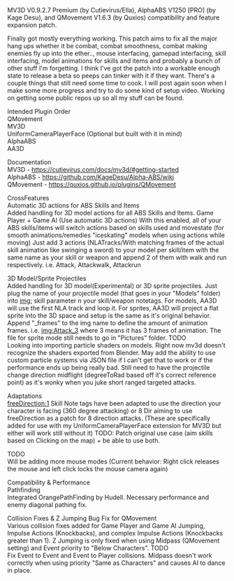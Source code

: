 MV3D V0.9.2.7 Premium (by Cutievirus/Ella), AlphaABS V1250 [PRO] (by Kage Desu), and QMovement V1.6.3 (by Quxios) compatibility and feature expansion patch.

Finally got mostly everything working. This patch aims to fix all the major hang ups whether it be combat, combat smoothness, combat making enemies fly up into the ether.., mouse interfacing, gamepad interfacing, skill interfacing, model animations for skills and items and probably a bunch of other stuff I'm forgetting. I think I've got the patch into a workable enough state to release a beta so peeps can tinker with it if they want. There's a couple things that still need some time to cook. I will post again soon when I make some more progress and try to do some kind of setup video. Working on getting some public repos up so all my stuff can be found.

Intended Plugin Order<br>
QMovement<br>
MV3D<br>
UniformCameraPlayerFace (Optional but built with it in mind)<br>
AlphaABS<br>
AA3D

Documentation<br>
MV3D - https://cutievirus.com/docs/mv3d/#getting-started<br>
AlphaABS - https://github.com/KageDesu/Alpha-ABS/wiki<br>
QMovement - https://quxios.github.io/plugins/QMovement

CrossFeatures<br>
Automatic 3D actions for ABS Skills and Items<br>
Added handling for 3D model actions for all ABS Skills and Items. Game Player + Game AI (Use automatic 3D actions) With this enabled, all of your ABS skills/items will switch actions based on skills used and movestate (for smooth animations/remedies "iceskating" models when using actions while moving) Just add 3 actions (NLATracks/With matching frames of the actual skill  animation like swinging a sword) to your model per skill/item with the same name as your skill or weapon and append 2 of them with walk and run respectively. i.e. Attack, Attackwalk, Attackrun

3D Model/Sprite Projectiles<br>
Added handling for 3D model(Experimental) or 3D sprite projectiles. Just plug the name of your projectile model (that goes in your "Models" folder) into <img:> skill parameter n your skill/weapon notetags. For models, AA3D will  use the first NLA track and loop it. For sprites, AA3D will project a flat  sprite into the 3D space and setup is the same as it's original behavior. Append "_frames" to the img name to define the amount of animation frames. i.e. <img:Attack_3> where 3 means it has 3 frames of animation. The file for sprite mode still needs to go in "Pictures" folder.
TODO<br>
Looking into importing particle shaders on models. Right now mv3d doesn't recognize the shaders exported from Blender. May add the ability to use custom particle systems via JSON file if I can't get that to work or if 
the performance ends up being really bad. Still need to have the projectile change direction midflight (degreeToRad based off it's correct reference point) as it's wonky when you juke short ranged targeted attacks.

Adaptations<br>
<freeDirection:1> Skill Note tags have been adapted to use the direction your character is facing (360 degree attacking) or 8 Dir aiming to use freeDirection as a patch for 8 direction attacks. (These are specifically 
added for use with my UniformCameraPlayerFace extension for MV3D but either will work still without it) TODO: Patch original use case (aim skills based on Clicking on the map) + be able to use both.

TODO<br>
Will be adding more mouse modes (Current behavior: Right click releases the mouse and left click locks the mouse camera again)

Compatibility & Performance<br>
Pathfinding<br>
Integrated OrangePathFinding by Hudell. Necessary performance and enemy diagonal pathing fix.

Collision Fixes & Z Jumping Bug Fix for QMovement<br>
Various collision fixes added for Game Player and Game AI Jumping, Impulse Actions (Knockbacks), and complex Impulse Actions (Knockbacks greater than 1). Z Jumping is only fixed when using Midpass (QMovement setting) and Event priority to "Below Characters".
TODO<br>
Fix Event to Event and Event to Player collisions. Midpass doesn't work correctly when using priority "Same as Characters" and causes AI to dance in place.
